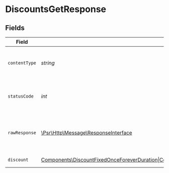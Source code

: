 # DiscountsGetResponse


## Fields

| Field                                                                                                                                                                                                                       | Type                                                                                                                                                                                                                        | Required                                                                                                                                                                                                                    | Description                                                                                                                                                                                                                 |
| --------------------------------------------------------------------------------------------------------------------------------------------------------------------------------------------------------------------------- | --------------------------------------------------------------------------------------------------------------------------------------------------------------------------------------------------------------------------- | --------------------------------------------------------------------------------------------------------------------------------------------------------------------------------------------------------------------------- | --------------------------------------------------------------------------------------------------------------------------------------------------------------------------------------------------------------------------- |
| `contentType`                                                                                                                                                                                                               | *string*                                                                                                                                                                                                                    | :heavy_check_mark:                                                                                                                                                                                                          | HTTP response content type for this operation                                                                                                                                                                               |
| `statusCode`                                                                                                                                                                                                                | *int*                                                                                                                                                                                                                       | :heavy_check_mark:                                                                                                                                                                                                          | HTTP response status code for this operation                                                                                                                                                                                |
| `rawResponse`                                                                                                                                                                                                               | [\Psr\Http\Message\ResponseInterface](https://www.php-fig.org/psr/psr-7/#33-psrhttpmessageresponseinterface)                                                                                                                | :heavy_check_mark:                                                                                                                                                                                                          | Raw HTTP response; suitable for custom response parsing                                                                                                                                                                     |
| `discount`                                                                                                                                                                                                                  | [Components\DiscountFixedOnceForeverDuration\|Components\DiscountFixedRepeatDuration\|Components\DiscountPercentageOnceForeverDuration\|Components\DiscountPercentageRepeatDuration\|null](../../Models/Components/Discount.md) | :heavy_minus_sign:                                                                                                                                                                                                          | Successful Response                                                                                                                                                                                                         |